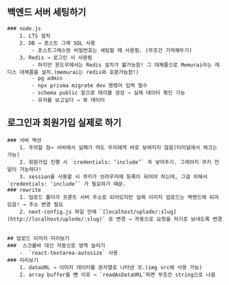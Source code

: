 ## 백엔드 서버 세팅하기
    ### node.js 
        1. LTS 설치
        2. DB → 포스트 그래 SQL 사용
            - 포스트그래스랑 비밀번호는 세팅할 때 사용됨. (무조건 기억해두기)
        3. Redis → 로그인 시 사용됨
            - 하지만 윈도우에서는 Redis 설치가 불가능함! 그 대체품으로 Memurai라는 레디스 대체품을 설치.(memurai는 redis와 호환가능함!)
            - pg admin
            - npx prisma migrate dev 명령어 입력 필수
            - schema public 밑으로 테이블 생성 → 실제 데이터 확인 가능
            - 유저를 보고싶다 → 뷰 데이터

## 로그인과 회원가입 실제로 하기
    ### 서버 액션
        1. 주의할 점→ 서버에서 실패가 떠도 우리에게 바로 보여지지 않음(터미널에서 체크는 가능)
        2. 회원가입 진행 시 `credentials: ‘include’` 꼭 넣어주기. 그래야지 쿠키 전달이 가능하다!
        3. session을 사용할 시 쿠키가 브라우저에 등록이 되어야 하는데, 그걸 위해서 `credentials: ‘include’` 가 필요하기 때문.
    ### rewrite
        1. 업로드 폴더가 프론트 서버 주소로 되어있지만 실제 이미지 업로드는 백엔드에 되어 있음! → 주소 변경 필요
        2. next-config.js 파일 안에 `[localhost/uplode/:slug](http://localhost/uplode/:slug)` 로 변경 → 자동으로 요청을 저기로 보내도록 변경


    ## 업로드 이미지 미리보기
    ###  스크롤바 대신 자동으로 영역 늘리기
        -  `react-textarea-autosize` 사용
    ### 미리보기
        1. dataURL → 이미지 데이터를 문자열로 나타낸 것.(img src에 사용 가능)
        2. array buffer을 뺀 이유 → `readAsDataURL`하면 무조건 string으로 나옴